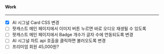 
#### Work
---
- [x] AI 시그널 Card CSS 변경
- [ ] 팟캐스트 메인 페이지에서 이미지 버튼 누르면 바로 오디오 재생될 수 있도록
- [ ] 팟캐스트 메인 페이지에서 Badge 개수가 글자 수에 연동되도록 변경
- [ ] AI 시그널 차트 api 호출을 클릭하면 불러오도록 변경
- [ ] 프리미엄 회원 45,000원?
